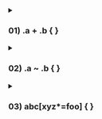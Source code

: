 <details>
  <summary> <h3> 01)  .a + .b {  } </h3> </summary>
<small>
+ work only with first sibling
  
  ```
<div class="a"></div>
<div class="b"></div> <!-- This .b will be selected -->
<div class="b"></div> <!-- This .b will NOT be selected --> */
```
</small>
</details>


<details>
  <summary> <h3> 02) .a ~ .b {  }  </h3> </summary>

<small> Selects all .b elements that come after .a (not necessarily immediately).
  ```
<div class="a"></div>
<div class="x"></div>
<div class="b"></div> <!-- This .b will be selected -->
<div class="b"></div> <!-- This .b will also be selected --> */
```
</small>
</details>


<details>
  <summary> <h3> 03)  abc[xyz*=foo] {  } </h3></summary>
  <small>
The CSS selector abc[xyz*=foo] targets all <abc> elements with an xyz attribute that contains the string "foo". For example, <abc xyz="foobar"></abc> matches.

```

<abc xyz="foobar"></abc> <!-- This matches: contains 'foo' -->
<abc xyz="hellofoo"></abc> <!-- This matches: contains 'foo' -->
<abc xyz="foobarbaz"></abc> <!-- This matches: contains 'foo' -->
<abc xyz="barbaz"></abc> <!-- This does NOT match: 'foo' is not present -->
<xyz xyz="foobar"></xyz> <!-- This does NOT match: tag name is not 'abc' --> */

```
    
  </small>
</details>

